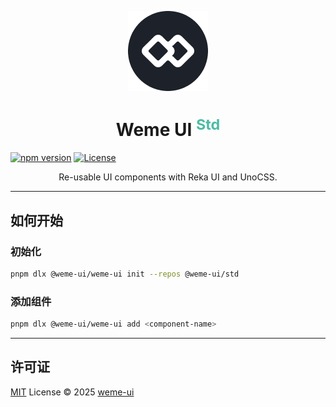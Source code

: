 <p align="center">
  <img align="center" src="https://raw.githubusercontent.com/moujinet/assets/main/weme-ui/png/circle-128.png" height="128" />
  <h1 align="center">
    Weme UI <sup style="color: #4CBBA5">Std</sup>
  </h1>
</p>

[![npm version][npm-version-src]][npm-version-href]
[![License][license-src]][license-href]

<p align="center">
  Re-usable UI components with Reka UI and UnoCSS.
</p>

---

## 如何开始

### 初始化

```bash
pnpm dlx @weme-ui/weme-ui init --repos @weme-ui/std
```

### 添加组件

```bash
pnpm dlx @weme-ui/weme-ui add <component-name>
```

---

## 许可证

[MIT][license-href] License © 2025 [weme-ui][github-href]

[npm-version-src]: https://img.shields.io/npm/v/@weme-ui/weme-ui?style=flat&colorA=1d2129&colorB=1d2129
[npm-version-href]: https://npmjs.com/package/@weme-ui/weme-ui
[license-src]: https://img.shields.io/github/license/@weme-ui/weme-ui.svg?style=flat&colorA=1d2129&colorB=1d2129
[license-href]: https://github.com/weme-ui/weme-ui/blob/main/LICENSE
[github-href]: https://github.com/weme-ui/weme-ui
